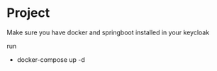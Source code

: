 # Project

Make sure you have docker and springboot installed in your keycloak

run
- docker-compose up -d

